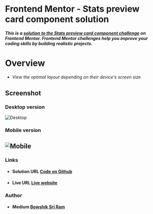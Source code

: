 # Frontend Mentor - Stats preview card component solution

##### This is a [solution to the Stats preview card component challenge]() on Frontend Mentor. Frontend Mentor challenges help you improve your coding skills by building realistic projects.

# Overview

- ###### View the optimal layout depending on their device's screen size
## Screenshot
### Desktop version
![Desktop](https://res.cloudinary.com/dz209s6jk/image/upload/q_auto:good,w_900/Challenges/t26y9p3veejvbc9biv3f.jpg)
### Mobile version
![Mobile](https://res.cloudinary.com/dz209s6jk/image/upload/q_auto:good,w_900/Challenges/zndkz1bimmoqwh7mzcmm.jpg)
---
### Links
- #### Solution URL [Code on Github](https://github.com/Bowshik/stats-preview-card-component)
- #### Live URL [Live website](https://bowshik.github.io/stats-preview-card-component/)

### Author
- #### Medium [Bowshik Sri Ram](https://medium.com/@bowshiksriram)
